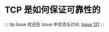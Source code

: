 # TCP 是如何保证可靠性的



::: tip Issue 
 欢迎在 Issue 中交流与讨论: [Issue 121](https://github.com/shfshanyue/Daily-Question/issues/121) 
:::

